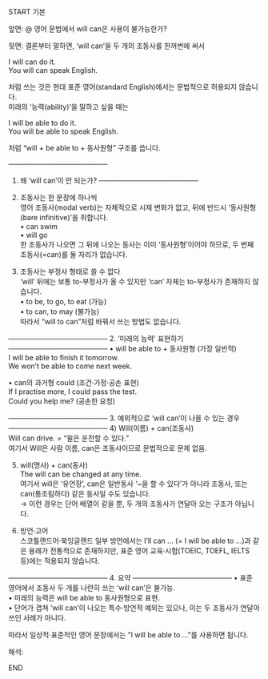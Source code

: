 START
기본

앞면:
@ 영어 문법에서 will can은 사용이 불가능한가?


뒷면:
결론부터 말하면, ‘will can’을 두 개의 조동사를 한꺼번에 써서  

I will can do it.  
You will can speak English.  

처럼 쓰는 것은 현대 표준 영어(standard English)에서는 문법적으로 허용되지 않습니다.  
미래의 ‘능력(ability)’을 말하고 싶을 때는

I will be able to do it.  
You will be able to speak English.  

처럼 “will + be able to + 동사원형” 구조를 씁니다.

────────────────────
1. 왜 ‘will can’이 안 되는가?
────────────────────
2) 조동사는 한 문장에 하나씩  
영어 조동사(modal verb)는 자체적으로 시제 변화가 없고, 뒤에 반드시 ‘동사원형(bare infinitive)’을 취합니다.  
• can swim  
• will go  
한 조동사가 나오면 그 뒤에 나오는 동사는 이미 ‘동사원형’이어야 하므로, 두 번째 조동사(=can)를 둘 자리가 없습니다.

3) 조동사는 부정사 형태로 쓸 수 없다  
‘will’ 뒤에는 보통 to-부정사가 올 수 있지만 ‘can’ 자체는 to-부정사가 존재하지 않습니다.  
• to be, to go, to eat (가능)  
• to can, to may (불가능)  
따라서 “will to can”처럼 바꿔서 쓰는 방법도 없습니다.

────────────────────
2. ‘미래의 능력’ 표현하기
────────────────────
• will be able to + 동사원형 (가장 일반적)  
I will be able to finish it tomorrow.  
We won’t be able to come next week.  

• can의 과거형 could (조건·가정·공손 표현)  
If I practise more, I could pass the test.  
Could you help me? (공손한 요청)

────────────────────
3. 예외적으로 ‘will can’이 나올 수 있는 경우
────────────────────
4) Will(이름) + can(조동사)  
Will can drive. = “윌은 운전할 수 있다.”  
여기서 Will은 사람 이름, can은 조동사이므로 문법적으로 문제 없음.

5) will(명사) + can(동사)  
The will can be changed at any time.  
여기서 will은 ‘유언장’, can은 일반동사 ‘~을 할 수 있다’가 아니라 조동사, 또는 can(통조림하다) 같은 동사일 수도 있습니다.  
→ 이런 경우는 단어 배열이 같을 뿐, 두 개의 조동사가 연달아 오는 구조가 아닙니다.

3) 방언·고어  
스코틀랜드어·북잉글랜드 일부 방언에서는 I’ll can … (= I will be able to …)과 같은 용례가 전통적으로 존재하지만, 표준 영어 교육·시험(TOEIC, TOEFL, IELTS 등)에는 적용되지 않습니다.

────────────────────
4. 요약
────────────────────
• 표준 영어에서 조동사 두 개를 나란히 쓰는 ‘will can’은 불가능.  
• 미래의 능력은 will be able to 동사원형으로 표현.  
• 단어가 겹쳐 ‘will can’이 나오는 특수·방언적 예외는 있으나, 이는 두 조동사가 연달아 쓰인 사례가 아니다.

따라서 일상적·표준적인 영어 문장에서는 “I will be able to …”를 사용하면 됩니다.


해석:
<!--ID: 1746169526394-->
END